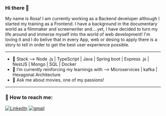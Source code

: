 ### Hi there 👋

My name is Rosa! I am currently working as a Backend developer although I started my training as a Frontend. I have a background in the documentary world as a filmmaker and screenwriter and....yet, I have decided to turn my life around and immerse myself into the world of web development! 
I'm loving it and I do belive that in every App, web or desing to apply there is a story to tell in order to get the best user experience  possible. 
<hr/>









- 🔭 Stack -->  Node .js | TypeScript | Java | Spring boot | Express .js | NestJS | Mongo | SQL | Docker 
- 🌱 I’m currently reinforcing my learnings with --> Microservices | kafka | Hexagonal Architecture
- 💬 Ask me about movies, one of my passions!
<hr/>



### :postbox: How to reach me:

<a href="https://www.linkedin.com/in/rosa-berned/"><img img alt="LinkedIn" src="https://img.shields.io/badge/linkedin-0e76a8.svg?&style=for-the-badge&logo=linkedin&logoColor=white" /></a> 
<a href="mailto:rosaberned30@gmail.com"><img alt="gmail" src="https://img.shields.io/badge/gmail-red.svg?&style=for-the-badge&logo=gmail&logoColor=white" /></a>



